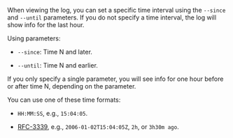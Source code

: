 When viewing the log, you can set a specific time interval using the `--since` and `--until` parameters. If you do not specify a time interval, the log will show info for the last hour.

Using parameters:

- `--since`: Time N and later.

- `--until`: Time N and earlier.

If you only specify a single parameter, you will see info for one hour before or after time N, depending on the parameter.

You can use one of these time formats:

- `HH:MM:SS`, e.g., `15:04:05`.

- [RFC-3339](https://www.ietf.org/rfc/rfc3339.txt), e.g., `2006-01-02T15:04:05Z`, `2h`, or `3h30m ago`.